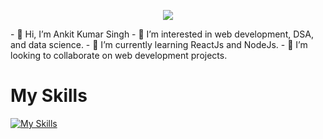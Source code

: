 <p align="center">
  <img src="https://capsule-render.vercel.app/api?text=Hey Everyone!🕹️&animation=fadeIn&type=waving&color=gradient&height=100"/>
</p>
- 👋 Hi, I’m Ankit Kumar Singh
- 👀 I’m interested in web development, DSA, and data science.
- 🌱 I’m currently learning ReactJs and NodeJs.
- 💞️ I’m looking to collaborate on web development projects.

# My Skills
[![My Skills](https://skills.thijs.gg/icons?i=c,html,css,js,mongodb,nodejs,react,py)](https://skills.thijs.gg)


<!---
ankitsingh37/ankitsingh37 is a ✨ special ✨ repository because its `README.md` (this file) appears on your GitHub profile.
You can click the Preview link to take a look at your changes.
--->
